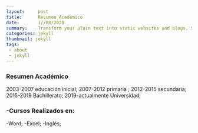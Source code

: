 ```yaml
---
layout:     post
title:      Resumen Académico
date:       17/08/2020 
summary:    Transform your plain text into static websites and blogs. Simple, static, and blog-aware.
categories: jekyll
thumbnail: jekyll
tags:
 - about
 - jekyll
---
```

### Resumen Académico 

2003-2007 educación inicial; 
2007-2012 primaria ;
2012-2015 secundaria;
2015-2019 Bachillerato; 
2019-actualmente Universidad;

### -Cursos Realizados en:
-Word;
-Excel;
-Inglés;
